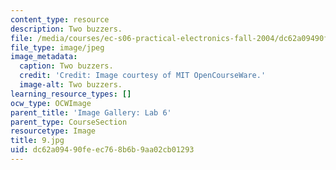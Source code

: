 ```yaml
---
content_type: resource
description: Two buzzers.
file: /media/courses/ec-s06-practical-electronics-fall-2004/dc62a09490feec768b6b9aa02cb01293_9.jpg
file_type: image/jpeg
image_metadata:
  caption: Two buzzers.
  credit: 'Credit: Image courtesy of MIT OpenCourseWare.'
  image-alt: Two buzzers.
learning_resource_types: []
ocw_type: OCWImage
parent_title: 'Image Gallery: Lab 6'
parent_type: CourseSection
resourcetype: Image
title: 9.jpg
uid: dc62a094-90fe-ec76-8b6b-9aa02cb01293
---
```

